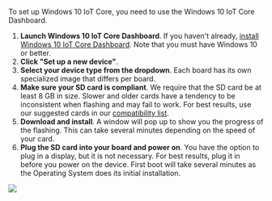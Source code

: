 <div class="col-md-12 col-xs-24 col-no-padding">
  <p>To set up Windows 10 IoT Core, you need to use the Windows 10 IoT Core Dashboard.</p>
  <ol class="inline-list">
    <li><b>Launch Windows 10 IoT Core Dashboard</b>. If you haven't already, <a href="http://ms-iot.github.io/content/en-US/GetStarted.htm" target="_blank">install Windows 10 IoT Core Dashboard</a>. Note that you must have Windows 10 or better.</li>
    <li><b>Click "Set up a new device"</b>.</li>
    <li><b>Select your device type from the dropdown</b>. Each board has its own specialized image that differs per board.</li>
    <li><b>Make sure your SD card is compliant</b>. We require that the SD card be at least 8 GB in size. Slower and older cards have a tendency to be inconsistent when flashing and may fail to work.
    For best results, use our suggested cards in our <a href="http://ms-iot.github.io/content/en-US/Docs/SupportedInterfaces.htm#Storage" target="_blank">compatibility list</a>.</li> 
    <li><b>Download and install</b>. A window will pop up to show you the progress of the flashing. This can take several minutes depending on the speed of your card.</li> 
    <li><b>Plug the SD card into your board and power on</b>. You have the option to plug in a display, but it is not necessary. For best results, plug it in before you power on the device. First boot will take several minutes as the Operating System does its initial installation.</li>
  </ol>
</div>

<div class="col-md-10 col-xs-24">
  <img src="{{site.baseurl}}/Resources/images/get-started/dashboard-1.png" />
</div>
